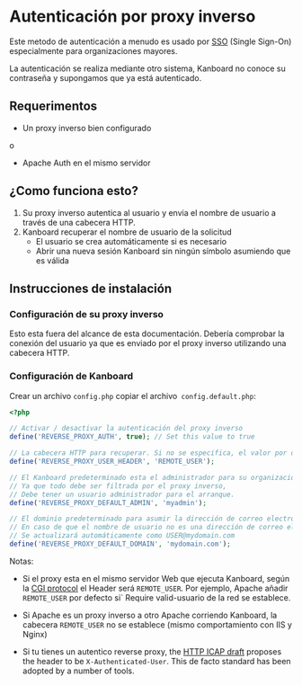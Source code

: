 Autenticación por proxy inverso
============================

Este metodo de autenticación a menudo es usado por [SSO](http://en.wikipedia.org/wiki/Single_sign-on) (Single Sign-On) especialmente para organizaciones mayores.

La autenticación se realiza mediante otro sistema, Kanboard no conoce su contraseña y supongamos que ya está autenticado.

Requerimentos
------------

- Un proxy inverso bien configurado

o

- Apache Auth en el mismo servidor


¿Como funciona esto?
-------------------

1. Su proxy inverso autentica al usuario y envia el nombre de usuario a través de una cabecera HTTP.
2. Kanboard recuperar el nombre de usuario de la solicitud
    - El usuario se crea automáticamente si es necesario
    - Abrir una nueva sesión Kanboard sin ningún símbolo asumiendo que es válida

Instrucciones de instalación
----------------------------

### Configuración de su proxy inverso

Esto esta fuera del alcance de esta documentación.
Debería comprobar la conexión del usuario ya que es enviado por el proxy inverso utilizando una cabecera HTTP.

### Configuración de Kanboard

Crear un archivo `config.php`  copiar el archivo` config.default.php`:

```php
<?php

// Activar / desactivar la autenticación del proxy inverso
define('REVERSE_PROXY_AUTH', true); // Set this value to true

// La cabecera HTTP para recuperar. Si no se especifica, el valor por defecto es REMOTE_USER
define('REVERSE_PROXY_USER_HEADER', 'REMOTE_USER');

// El Kanboard predeterminado esta el administrador para su organización.
// Ya que todo debe ser filtrada por el proxy inverso,
// Debe tener un usuario administrador para el arranque.
define('REVERSE_PROXY_DEFAULT_ADMIN', 'myadmin');

// El dominio predeterminado para asumir la dirección de correo electrónico.
// En caso de que el nombre de usuario no es una dirección de correo electrónico,
// Se actualizará automáticamente como USER@mydomain.com
define('REVERSE_PROXY_DEFAULT_DOMAIN', 'mydomain.com');
```

Notas:

- Si el proxy esta en el mismo servidor Web que ejecuta Kanboard, según la [CGI protocol](http://www.ietf.org/rfc/rfc3875) el Header será `REMOTE_USER`. Por ejemplo, Apache añadir `REMOTE_USER` por defecto si` Require valid-usuario de la red se establece.

- Si Apache es un proxy inverso a otro Apache corriendo Kanboard, la cabecera `REMOTE_USER` no se establece (mismo comportamiento con IIS y Nginx)

- Si tu tienes un autentico reverse proxy, the [HTTP ICAP draft](http://tools.ietf.org/html/draft-stecher-icap-subid-00#section-3.4) proposes the header to be `X-Authenticated-User`. This de facto standard has been adopted by a number of tools.
